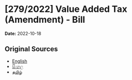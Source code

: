 # [279/2022] Value Added Tax (Amendment) - Bill

**Date:** 2022-10-18

## Original Sources

- [English](https://documents.gov.lk/view/bills/2022/10/279-2022_E.pdf)
- [සිංහල](https://documents.gov.lk/view/bills/2022/10/279-2022_S.pdf)
- [தமிழ்](https://documents.gov.lk/view/bills/2022/10/279-2022_T.pdf)

